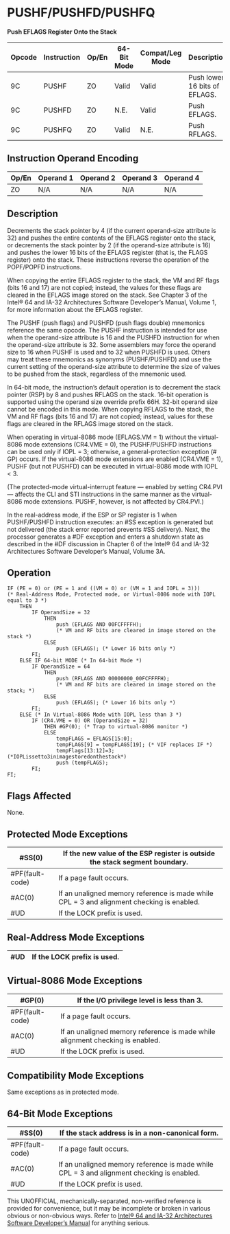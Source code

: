 # PUSHF/PUSHFD/PUSHFQ

**Push EFLAGS Register Onto the Stack**

| Opcode | Instruction | Op/En | 64-Bit Mode | Compat/Leg Mode | Description                   |
| ------ | ----------- | ----- | ----------- | --------------- | ----------------------------- |
| 9C     | PUSHF       | ZO    | Valid       | Valid           | Push lower 16 bits of EFLAGS. |
| 9C     | PUSHFD      | ZO    | N.E.        | Valid           | Push EFLAGS.                  |
| 9C     | PUSHFQ      | ZO    | Valid       | N.E.            | Push RFLAGS.                  |

## Instruction Operand Encoding

| Op/En | Operand 1 | Operand 2 | Operand 3 | Operand 4 |
| ----- | --------- | --------- | --------- | --------- |
| ZO    | N/A       | N/A       | N/A       | N/A       |

## Description

Decrements the stack pointer by 4 (if the current operand-size attribute is 32) and pushes the entire contents of the EFLAGS register onto the stack, or decrements the stack pointer by 2 (if the operand-size attribute is 16) and pushes the lower 16 bits of the EFLAGS register (that is, the FLAGS register) onto the stack. These instructions reverse the operation of the POPF/POPFD instructions.

When copying the entire EFLAGS register to the stack, the VM and RF flags (bits 16 and 17) are not copied; instead, the values for these flags are cleared in the EFLAGS image stored on the stack. See Chapter 3 of the Intel® 64 and IA-32 Architectures Software Developer’s Manual, Volume 1, for more information about the EFLAGS register.

The PUSHF (push flags) and PUSHFD (push flags double) mnemonics reference the same opcode. The PUSHF instruction is intended for use when the operand-size attribute is 16 and the PUSHFD instruction for when the operand-size attribute is 32. Some assemblers may force the operand size to 16 when PUSHF is used and to 32 when PUSHFD is used. Others may treat these mnemonics as synonyms (PUSHF/PUSHFD) and use the current setting of the operand-size attribute to determine the size of values to be pushed from the stack, regardless of the mnemonic used.

In 64-bit mode, the instruction’s default operation is to decrement the stack pointer (RSP) by 8 and pushes RFLAGS on the stack. 16-bit operation is supported using the operand size override prefix 66H. 32-bit operand size cannot be encoded in this mode. When copying RFLAGS to the stack, the VM and RF flags (bits 16 and 17) are not copied; instead, values for these flags are cleared in the RFLAGS image stored on the stack.

When operating in virtual-8086 mode (EFLAGS.VM = 1) without the virtual-8086 mode extensions (CR4.VME = 0), the PUSHF/PUSHFD instructions can be used only if IOPL = 3; otherwise, a general-protection exception (#​​​​GP) occurs. If the virtual-8086 mode extensions are enabled (CR4.VME = 1), PUSHF (but not PUSHFD) can be executed in virtual-8086 mode with IOPL < 3.

(The protected-mode virtual-interrupt feature — enabled by setting CR4.PVI — affects the CLI and STI instructions in the same manner as the virtual-8086 mode extensions. PUSHF, however, is not affected by CR4.PVI.)

In the real-address mode, if the ESP or SP register is 1 when PUSHF/PUSHFD instruction executes: an #​​​​​SS exception is generated but not delivered (the stack error reported prevents #​​​​​SS delivery). Next, the processor generates a #​DF exception and enters a shutdown state as described in the #​DF discussion in Chapter 6 of the Intel® 64 and IA-32 Architectures Software Developer’s Manual, Volume 3A.

## Operation

```
IF (PE = 0) or (PE = 1 and ((VM = 0) or (VM = 1 and IOPL = 3)))
(* Real-Address Mode, Protected mode, or Virtual-8086 mode with IOPL equal to 3 *)
    THEN
        IF OperandSize = 32
            THEN
                push (EFLAGS AND 00FCFFFFH);
                (* VM and RF bits are cleared in image stored on the stack *)
            ELSE
                push (EFLAGS); (* Lower 16 bits only *)
        FI;
    ELSE IF 64-bit MODE (* In 64-bit Mode *)
        IF OperandSize = 64
            THEN
                push (RFLAGS AND 00000000_00FCFFFFH);
                (* VM and RF bits are cleared in image stored on the stack; *)
            ELSE
                push (EFLAGS); (* Lower 16 bits only *)
        FI;
    ELSE (* In Virtual-8086 Mode with IOPL less than 3 *)
        IF (CR4.VME = 0) OR (OperandSize = 32)
            THEN #​​​​GP(0); (* Trap to virtual-8086 monitor *)
            ELSE
                tempFLAGS = EFLAGS[15:0];
                tempFLAGS[9] = tempFLAGS[19]; (* VIF replaces IF *)
                tempFlags[13:12]=3; (*IOPLissetto3inimagestoredonthestack*)
                push (tempFLAGS);
        FI;
FI;

```

## Flags Affected

None.

## Protected Mode Exceptions

| \#​​​​​SS(0)      | If the new value of the ESP register is outside the stack segment boundary.               |
| ----------------- | ----------------------------------------------------------------------------------------- |
| \#​PF(fault-code) | If a page fault occurs.                                                                   |
| \#​AC(0)          | If an unaligned memory reference is made while CPL = 3 and alignment checking is enabled. |
| #​​​UD            | If the LOCK prefix is used.                                                               |

## Real-Address Mode Exceptions

| #​​​UD | If the LOCK prefix is used. |
| ------ | --------------------------- |

## Virtual-8086 Mode Exceptions

| \#​​​​GP(0)       | If the I/O privilege level is less than 3.                                    |
| ----------------- | ----------------------------------------------------------------------------- |
| \#​PF(fault-code) | If a page fault occurs.                                                       |
| \#​AC(0)          | If an unaligned memory reference is made while alignment checking is enabled. |
| #​​​UD            | If the LOCK prefix is used.                                                   |

## Compatibility Mode Exceptions

Same exceptions as in protected mode.

## 64-Bit Mode Exceptions

| \#​​​​​SS(0)      | If the stack address is in a non-canonical form.                                          |
| ----------------- | ----------------------------------------------------------------------------------------- |
| \#​PF(fault-code) | If a page fault occurs.                                                                   |
| \#​AC(0)          | If an unaligned memory reference is made while CPL = 3 and alignment checking is enabled. |
| #​​​UD            | If the LOCK prefix is used.                                                               |

This UNOFFICIAL, mechanically-separated, non-verified reference is provided for convenience, but it may be
incomplete or broken in various obvious or non-obvious
ways. Refer to [Intel® 64 and IA-32 Architectures Software Developer’s Manual](https://software.intel.com/en-us/download/intel-64-and-ia-32-architectures-sdm-combined-volumes-1-2a-2b-2c-2d-3a-3b-3c-3d-and-4) for anything serious.
